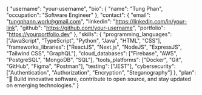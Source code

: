 {
  "username": "your-username",
  "bio": {
    "name": "Tung Phan",
    "occupation": "Software Engineer"
  },
  "contact": {
    "email": "tungphann.work@gmail.com",
    "linkedin": "https://linkedin.com/in/your-link",
    "github": "https://github.com/your-username",
    "portfolio": "https://yourportfolio.dev"
  },
  "skills": {
    "programming_languages": ["JavaScript", "TypeScript", "Python", "Java", "HTML", "CSS"],
    "frameworks_libraries": ["ReactJS", "Next.js", "NodeJS", "ExpressJS", "Tailwind CSS", "GraphQL"],
    "cloud_databases": ["Firebase", "AWS", "PostgreSQL", "MongoDB", "SQL"],
    "tools_platforms": ["Docker", "Git", "GitHub", "Figma", "Postman"],
    "testing": ["JEST"],
    "cybersecurity": ["Authentication", "Authorization", "Encryption", "Steganography"]
  },
  "plan": "🚀 Build innovative software, contribute to open source, and stay updated on emerging technologies."
}

